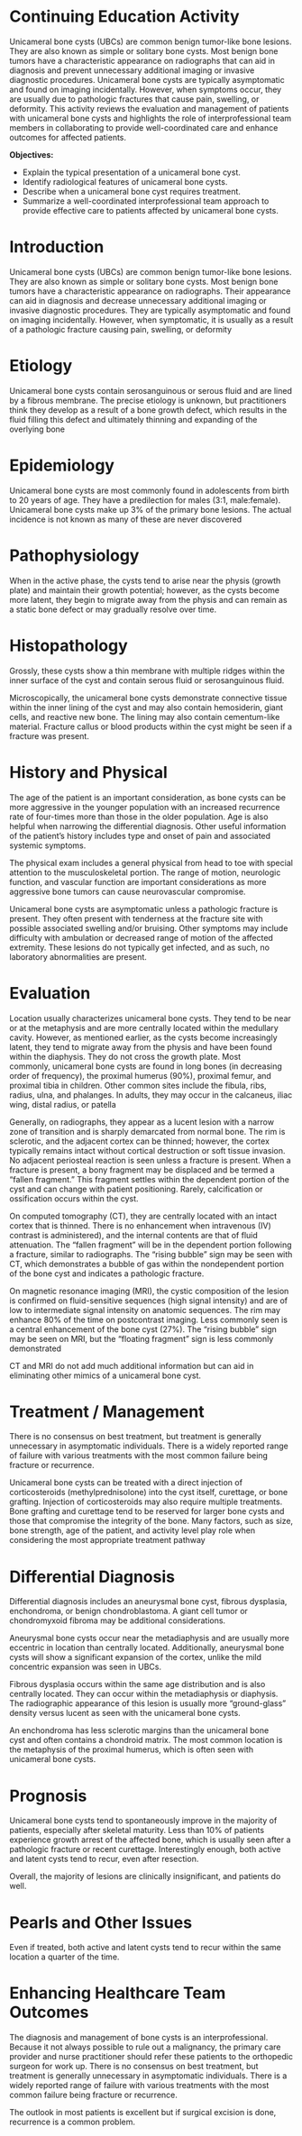 # Continuing Education Activity

Unicameral bone cysts (UBCs) are common benign tumor-like bone lesions. They are also known as simple or solitary bone cysts. Most benign bone tumors have a characteristic appearance on radiographs that can aid in diagnosis and prevent unnecessary additional imaging or invasive diagnostic procedures. Unicameral bone cysts are typically asymptomatic and found on imaging incidentally. However, when symptoms occur, they are usually due to pathologic fractures that cause pain, swelling, or deformity. This activity reviews the evaluation and management of patients with unicameral bone cysts and highlights the role of interprofessional team members in collaborating to provide well-coordinated care and enhance outcomes for affected patients.

**Objectives:**
- Explain the typical presentation of a unicameral bone cyst. 
- Identify radiological features of unicameral bone cysts. 
- Describe when a unicameral bone cyst requires treatment. 
- Summarize a well-coordinated interprofessional team approach to provide effective care to patients affected by unicameral bone cysts.

# Introduction

Unicameral bone cysts (UBCs) are common benign tumor-like bone lesions. They are also known as simple or solitary bone cysts. Most benign bone tumors have a characteristic appearance on radiographs. Their appearance can aid in diagnosis and decrease unnecessary additional imaging or invasive diagnostic procedures. They are typically asymptomatic and found on imaging incidentally. However, when symptomatic, it is usually as a result of a pathologic fracture causing pain, swelling, or deformity

# Etiology

Unicameral bone cysts contain serosanguinous or serous fluid and are lined by a fibrous membrane. The precise etiology is unknown, but practitioners think they develop as a result of a bone growth defect, which results in the fluid filling this defect and ultimately thinning and expanding of the overlying bone

# Epidemiology

Unicameral bone cysts are most commonly found in adolescents from birth to 20 years of age. They have a predilection for males (3:1, male:female). Unicameral bone cysts make up 3% of the primary bone lesions. The actual incidence is not known as many of these are never discovered

# Pathophysiology

When in the active phase, the cysts tend to arise near the physis (growth plate) and maintain their growth potential; however, as the cysts become more latent, they begin to migrate away from the physis and can remain as a static bone defect or may gradually resolve over time.

# Histopathology

Grossly, these cysts show a thin membrane with multiple ridges within the inner surface of the cyst and contain serous fluid or serosanguinous fluid.

Microscopically, the unicameral bone cysts demonstrate connective tissue within the inner lining of the cyst and may also contain hemosiderin, giant cells, and reactive new bone. The lining may also contain cementum-like material. Fracture callus or blood products within the cyst might be seen if a fracture was present.

# History and Physical

The age of the patient is an important consideration, as bone cysts can be more aggressive in the younger population with an increased recurrence rate of four-times more than those in the older population. Age is also helpful when narrowing the differential diagnosis. Other useful information of the patient’s history includes type and onset of pain and associated systemic symptoms.

The physical exam includes a general physical from head to toe with special attention to the musculoskeletal portion. The range of motion, neurologic function, and vascular function are important considerations as more aggressive bone tumors can cause neurovascular compromise.

Unicameral bone cysts are asymptomatic unless a pathologic fracture is present. They often present with tenderness at the fracture site with possible associated swelling and/or bruising. Other symptoms may include difficulty with ambulation or decreased range of motion of the affected extremity. These lesions do not typically get infected, and as such, no laboratory abnormalities are present.

# Evaluation

Location usually characterizes unicameral bone cysts. They tend to be near or at the metaphysis and are more centrally located within the medullary cavity. However, as mentioned earlier, as the cysts become increasingly latent, they tend to migrate away from the physis and have been found within the diaphysis. They do not cross the growth plate. Most commonly, unicameral bone cysts are found in long bones (in decreasing order of frequency), the proximal humerus (90%), proximal femur, and proximal tibia in children. Other common sites include the fibula, ribs, radius, ulna, and phalanges. In adults, they may occur in the calcaneus, iliac wing, distal radius, or patella

Generally, on radiographs, they appear as a lucent lesion with a narrow zone of transition and is sharply demarcated from normal bone. The rim is sclerotic, and the adjacent cortex can be thinned; however, the cortex typically remains intact without cortical destruction or soft tissue invasion. No adjacent periosteal reaction is seen unless a fracture is present. When a fracture is present, a bony fragment may be displaced and be termed a “fallen fragment.” This fragment settles within the dependent portion of the cyst and can change with patient positioning. Rarely, calcification or ossification occurs within the cyst.

On computed tomography (CT), they are centrally located with an intact cortex that is thinned. There is no enhancement when intravenous (IV) contrast is administered), and the internal contents are that of fluid attenuation. The “fallen fragment” will be in the dependent portion following a fracture, similar to radiographs. The “rising bubble” sign may be seen with CT, which demonstrates a bubble of gas within the nondependent portion of the bone cyst and indicates a pathologic fracture.

On magnetic resonance imaging (MRI), the cystic composition of the lesion is confirmed on fluid-sensitive sequences (high signal intensity) and are of low to intermediate signal intensity on anatomic sequences. The rim may enhance 80% of the time on postcontrast imaging. Less commonly seen is a central enhancement of the bone cyst (27%). The “rising bubble” sign may be seen on MRI, but the “floating fragment” sign is less commonly demonstrated

CT and MRI do not add much additional information but can aid in eliminating other mimics of a unicameral bone cyst.

# Treatment / Management

There is no consensus on best treatment, but treatment is generally unnecessary in asymptomatic individuals. There is a widely reported range of failure with various treatments with the most common failure being fracture or recurrence.

Unicameral bone cysts can be treated with a direct injection of corticosteroids (methylprednisolone) into the cyst itself, curettage, or bone grafting. Injection of corticosteroids may also require multiple treatments. Bone grafting and curettage tend to be reserved for larger bone cysts and those that compromise the integrity of the bone. Many factors, such as size, bone strength, age of the patient, and activity level play role when considering the most appropriate treatment pathway

# Differential Diagnosis

Differential diagnosis includes an aneurysmal bone cyst, fibrous dysplasia, enchondroma, or benign chondroblastoma. A giant cell tumor or chondromyxoid fibroma may be additional considerations.

Aneurysmal bone cysts occur near the metadiaphysis and are usually more eccentric in location than centrally located. Additionally, aneurysmal bone cysts will show a significant expansion of the cortex, unlike the mild concentric expansion was seen in UBCs.

Fibrous dysplasia occurs within the same age distribution and is also centrally located. They can occur within the metadiaphysis or diaphysis. The radiographic appearance of this lesion is usually more “ground-glass” density versus lucent as seen with the unicameral bone cysts.

An enchondroma has less sclerotic margins than the unicameral bone cyst and often contains a chondroid matrix. The most common location is the metaphysis of the proximal humerus, which is often seen with unicameral bone cysts.

# Prognosis

Unicameral bone cysts tend to spontaneously improve in the majority of patients, especially after skeletal maturity. Less than 10% of patients experience growth arrest of the affected bone, which is usually seen after a pathologic fracture or recent curettage. Interestingly enough, both active and latent cysts tend to recur, even after resection.

Overall, the majority of lesions are clinically insignificant, and patients do well.

# Pearls and Other Issues

Even if treated, both active and latent cysts tend to recur within the same location a quarter of the time.

# Enhancing Healthcare Team Outcomes

The diagnosis and management of bone cysts is an interprofessional. Because it not always possible to rule out a malignancy, the primary care provider and nurse practitioner should refer these patients to the orthopedic surgeon for work up. There is no consensus on best treatment, but treatment is generally unnecessary in asymptomatic individuals. There is a widely reported range of failure with various treatments with the most common failure being fracture or recurrence.

The outlook in most patients is excellent but if surgical excision is done, recurrence is a common problem.